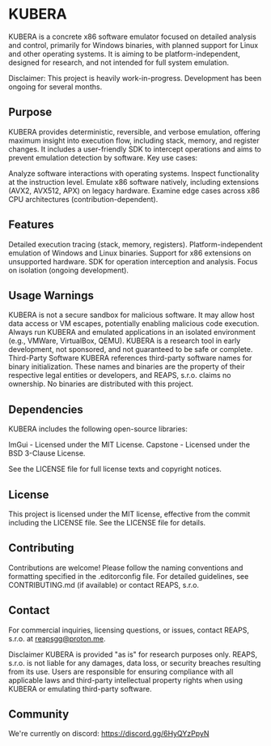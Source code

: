 # KUBERA
KUBERA is a concrete x86 software emulator focused on detailed analysis and control, primarily for Windows binaries, with planned support for Linux and other operating systems. It is aiming to be platform-independent, designed for research, and not intended for full system emulation.

Disclaimer: This project is heavily work-in-progress. Development has been ongoing for several months.

## Purpose
KUBERA provides deterministic, reversible, and verbose emulation, offering maximum insight into execution flow, including stack, memory, and register changes. It includes a user-friendly SDK to intercept operations and aims to prevent emulation detection by software. Key use cases:

Analyze software interactions with operating systems.
Inspect functionality at the instruction level.
Emulate x86 software natively, including extensions (AVX2, AVX512, APX) on legacy hardware.
Examine edge cases across x86 CPU architectures (contribution-dependent).

## Features

Detailed execution tracing (stack, memory, registers).
Platform-independent emulation of Windows and Linux binaries.
Support for x86 extensions on unsupported hardware.
SDK for operation interception and analysis.
Focus on isolation (ongoing development).

## Usage Warnings
KUBERA is not a secure sandbox for malicious software. It may allow host data access or VM escapes, potentially enabling malicious code execution. Always run KUBERA and emulated applications in an isolated environment (e.g., VMWare, VirtualBox, QEMU). KUBERA is a research tool in early development, not sponsored, and not guaranteed to be safe or complete.
Third-Party Software
KUBERA references third-party software names for binary initialization. These names and binaries are the property of their respective legal entities or developers, and REAPS, s.r.o. claims no ownership. No binaries are distributed with this project.

## Dependencies
KUBERA includes the following open-source libraries:

ImGui - Licensed under the MIT License.
Capstone - Licensed under the BSD 3-Clause License.

See the LICENSE file for full license texts and copyright notices.
## License
This project is licensed under the MIT license, effective from the commit including the LICENSE file. See the LICENSE file for details.

## Contributing
Contributions are welcome! Please follow the naming conventions and formatting specified in the .editorconfig file. For detailed guidelines, see CONTRIBUTING.md (if available) or contact REAPS, s.r.o.

## Contact
For commercial inquiries, licensing questions, or issues, contact REAPS, s.r.o. at reapsgg@proton.me.

Disclaimer
KUBERA is provided "as is" for research purposes only. REAPS, s.r.o. is not liable for any damages, data loss, or security breaches resulting from its use. Users are responsible for ensuring compliance with all applicable laws and third-party intellectual property rights when using KUBERA or emulating third-party software.

## Community

We're currently on discord: https://discord.gg/6HyQYzPpyN
